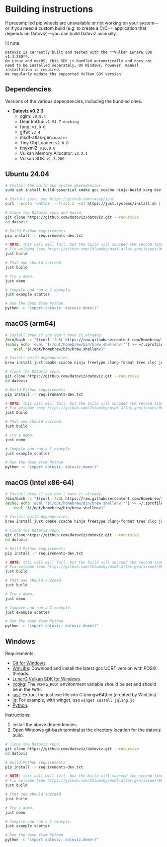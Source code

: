 # Building instructions

If precompiled pip wheels are unavailable or not working on your system—or if you need a custom build (e.g. to create a C/C++ application that depends on Datoviz)—you can build Datoviz manually.

!!! note

    Datoviz is currently built and tested with the **Vulkan LunarG SDK v1.3.280**.
    On Linux and macOS, this SDK is bundled automatically and does not need to be installed separately. On Windows, however, manual installation is required.
    We regularly update the supported Vulkan SDK version.


## Dependencies

Versions of the various dependencies, including the bundled ones.

* **Datoviz v0.2.3**
    * cglm: `v0.9.4`
    * Dear ImGui: `v1.91.7-docking`
    * fpng: `v1.0.6`
    * glfw: `v3.4`
    * msdf-atlas-gen: `master`
    * Tiny Obj Loader: `v2.0.0`
    * tinyxml2: `v10.0.0`
    * Vulkan Memory Allocator: `v3.2.1`
    * Vulkan SDK: `v1.3.280`

## Ubuntu 24.04

```bash
# Install the build and system dependencies.
sudo apt install build-essential cmake gcc ccache ninja-build xorg-dev clang-format patchelf tree libtinyxml2-dev libfreetype-dev

# Install just, see https://github.com/casey/just
curl --proto '=https' --tlsv1.2 -sSf https://just.systems/install.sh | bash

# Clone the Datoviz repo and build.
git clone https://github.com/datoviz/datoviz.git --recursive
cd datoviz

# Build Python requirements
pip install -r requirements-dev.txt

# NOTE: this call will fail, but the build will succeed the second time.
# Fix welcome (see https://github.com/Chlumsky/msdf-atlas-gen/issues/98)
just build

# That one should succeed.
just build

# Try a demo.
just demo

# Compile and run a C example.
just example scatter

# Run the demo from Python.
python -c "import datoviz; datoviz.demo()"
```


## macOS (arm64)

```bash
# Install brew if you don't have it already.
/bin/bash -c "$(curl -fsSL https://raw.githubusercontent.com/Homebrew/install/HEAD/install.sh)"
(echo; echo 'eval "$(/opt/homebrew/bin/brew shellenv)"') >> ~/.zprofile
    eval "$(/opt/homebrew/bin/brew shellenv)"

# Install build dependencies.
brew install just cmake ccache ninja freetype clang-format tree cloc jq

# Clone the Datoviz repo.
git clone https://github.com/datoviz/datoviz.git --recursive
cd datoviz

# Build Python requirements
pip install -r requirements-dev.txt

# NOTE: this call will fail, but the build will succeed the second time.
# Fix welcome (see https://github.com/Chlumsky/msdf-atlas-gen/issues/98)
just build

# That one should succeed.
just build

# Try a demo.
just demo

# Compile and run a C example.
just example scatter

# Run the demo from Python.
python -c "import datoviz; datoviz.demo()"
```


## macOS (Intel x86-64)

```bash
# Install brew if you don't have it already.
/bin/bash -c "$(curl -fsSL https://raw.githubusercontent.com/Homebrew/install/HEAD/install.sh)"
(echo; echo 'eval "$(/opt/homebrew/bin/brew shellenv)"') >> ~/.zprofile
    eval "$(/opt/homebrew/bin/brew shellenv)"

# Install build dependencies.
brew install just cmake ccache ninja freetype clang-format tree cloc jq

# Clone the Datoviz repo.
git clone https://github.com/datoviz/datoviz.git --recursive
cd datoviz

# Build Python requirements
pip install -r requirements-dev.txt

# NOTE: this call will fail, but the build will succeed the second time.
# Fix welcome (see https://github.com/Chlumsky/msdf-atlas-gen/issues/98)
just build

# That one should succeed.
just build

# Try a demo.
just demo

# Compile and run a C example.
just example scatter

# Run the demo from Python.
python -c "import datoviz; datoviz.demo()"
```


## Windows

Requirements:

* [Git for Windows](https://git-scm.com/download/win).
* [WinLibs](https://winlibs.com/): Download and install the latest gcc UCRT version with POSIX threads.
* [LunarG Vulkan SDK for Windows](https://vulkan.lunarg.com/sdk/home#windows).
* [vcpkg](https://vcpkg.io/en/): The `VCPKG_ROOT` environment variable should be set and should be in the `PATH`.
* [just](https://github.com/casey/just/releases): Extract the just.exe file into C:\mingw64\bin (created by WinLibs).`
* [jq](https://jqlang.github.io/jq/download/): For example, with winget, use `winget install jqlang.jq`
* [Python](https://www.python.org/downloads).


Instructions:

1. Install the above dependencies.
2. Open Windows git-bash terminal at the directory location for the datoviz build.

```bash
# Clone the Datoviz repo.
git clone https://github.com/datoviz/datoviz.git --recursive
cd datoviz

# Build Python requirements
pip install -r requirements-dev.txt

# NOTE: this call will fail, but the build will succeed the second time.
# Fix welcome (see https://github.com/Chlumsky/msdf-atlas-gen/issues/98)
just build

# That one should succeed.
just build

# Try a demo.
just demo

# Compile and run a C example.
just example scatter

# Run the demo from Python.
python -c "import datoviz; datoviz.demo()"
```
